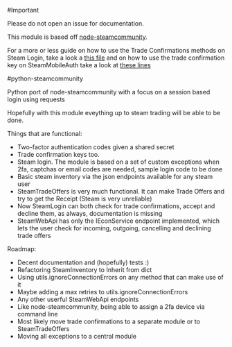 #Important

Please do not open an issue for documentation.

This module is based off [node-steamcommunity](https://github.com/DoctorMcKay/node-steamcommunity).

For a more or less guide on how to use the Trade Confirmations methods on Steam Login, take a look a [this file](https://github.com/DoctorMcKay/node-steamcommunity/blob/master/components/confirmations.js) and on how to use the trade confirmation key on SteamMobileAuth take a look at [these lines](https://github.com/DoctorMcKay/node-steam-totp/blob/master/index.js#L60-L90)

#python-steamcommunity

Python port of node-steamcommunity with a focus on a session based login using requests

Hopefully with this module eveything up to steam trading will be able to be done.

Things that are functional:
- Two-factor authentication codes given a shared secret
- Trade confirmation keys too.
- Steam login. The module is based on a set of custom exceptions when 2fa, captchas or email codes are needed, sample login code to be done
- Basic steam inventory via the json endpoints available for any steam user
- SteamTradeOffers is very much functional. It can make Trade Offers and try to get the Receipt (Steam is very unreliable)
- Now SteamLogin can both check for trade confirmations, accept and decline them, as always, documentation is missing
- SteamWebApi has only the IEconService endpoint implemented, which lets the user check for incoming, outgoing, cancelling and declining trade offers

Roadmap:
- Decent documentation and (hopefully) tests :)
- Refactoring SteamInventory to Inherit from dict
- Using utils.ignoreConnectionErrors on any method that can make use of it
- Maybe adding a max retries to utils.ignoreConnectionErrors
- Any other userful SteamWebApi endpoints
- Like node-steamcommunity, being able to assign a 2fa device via command line
- Most likely move trade confirmations to a separate module or to SteamTradeOffers
- Moving all exceptions to a central module
